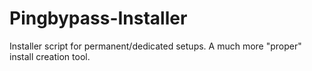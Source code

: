 # Pingbypass-Installer
Installer script for permanent/dedicated setups. A much more "proper" install creation tool.
